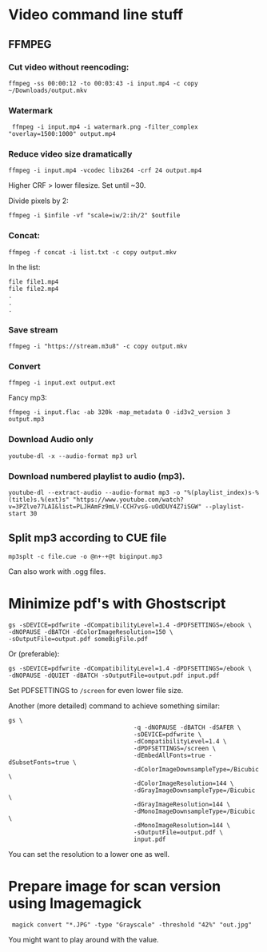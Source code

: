 # Video command line stuff

## FFMPEG

### Cut video without reencoding:

`ffmpeg -ss 00:00:12 -to 00:03:43 -i input.mp4 -c copy ~/Downloads/output.mkv`

### Watermark

```
 ffmpeg -i input.mp4 -i watermark.png -filter_complex "overlay=1500:1000" output.mp4
```

### Reduce video size dramatically

```
ffmpeg -i input.mp4 -vcodec libx264 -crf 24 output.mp4
```

Higher CRF > lower filesize. Set until ~30.

Divide pixels by 2:

```
ffmpeg -i $infile -vf "scale=iw/2:ih/2" $outfile
```

### Concat:

`ffmpeg -f concat -i list.txt -c copy output.mkv`

In the list:

```
file file1.mp4
file file2.mp4
.
.
.
```

### Save stream

```
ffmpeg -i "https://stream.m3u8" -c copy output.mkv

```

### Convert

```
ffmpeg -i input.ext output.ext
```

Fancy mp3:

```
ffmpeg -i input.flac -ab 320k -map_metadata 0 -id3v2_version 3 output.mp3
```

### Download Audio only

```
youtube-dl -x --audio-format mp3 url
```

### Download numbered playlist to audio (mp3).

```
youtube-dl --extract-audio --audio-format mp3 -o "%(playlist_index)s-%(title)s.%(ext)s" "https://www.youtube.com/watch?v=3PZlve77LAI&list=PLJHAmFz9mLV-CCH7vsG-uOdDUY4Z7iSGW" --playlist-start 30
```

## Split mp3 according to CUE file


```
mp3splt -c file.cue -o @n+-+@t biginput.mp3
```

Can also work with .ogg files.

# Minimize pdf's with Ghostscript

```
gs -sDEVICE=pdfwrite -dCompatibilityLevel=1.4 -dPDFSETTINGS=/ebook \
-dNOPAUSE -dBATCH -dColorImageResolution=150 \
-sOutputFile=output.pdf someBigFile.pdf
```

Or (preferable):

```
gs -sDEVICE=pdfwrite -dCompatibilityLevel=1.4 -dPDFSETTINGS=/ebook \
-dNOPAUSE -dQUIET -dBATCH -sOutputFile=output.pdf input.pdf
```

Set PDFSETTINGS to `/screen` for even lower file size.

Another (more detailed) command to achieve something similar:

```
gs \
                                   -q -dNOPAUSE -dBATCH -dSAFER \
                                   -sDEVICE=pdfwrite \
                                   -dCompatibilityLevel=1.4 \
                                   -dPDFSETTINGS=/screen \
                                   -dEmbedAllFonts=true -dSubsetFonts=true \
                                   -dColorImageDownsampleType=/Bicubic \
                                   -dColorImageResolution=144 \
                                   -dGrayImageDownsampleType=/Bicubic \
                                   -dGrayImageResolution=144 \
                                   -dMonoImageDownsampleType=/Bicubic \
                                   -dMonoImageResolution=144 \
                                   -sOutputFile=output.pdf \
                                   input.pdf
```

You can set the resolution to a lower one as well.

# Prepare image for scan version using Imagemagick

```
 magick convert "*.JPG" -type "Grayscale" -threshold "42%" "out.jpg"
```

You might want to play around with the value.
